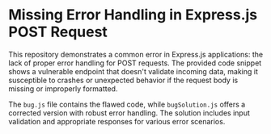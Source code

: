 # Missing Error Handling in Express.js POST Request

This repository demonstrates a common error in Express.js applications: the lack of proper error handling for POST requests. The provided code snippet shows a vulnerable endpoint that doesn't validate incoming data, making it susceptible to crashes or unexpected behavior if the request body is missing or improperly formatted.

The `bug.js` file contains the flawed code, while `bugSolution.js` offers a corrected version with robust error handling.  The solution includes input validation and appropriate responses for various error scenarios.